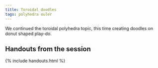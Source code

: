 ```yaml
---
title: Toroidal doodles
tags: polyhedra euler
---
```


We continued the toroidal polyhedra topic, this time creating doodles on donut shaped play-do.

## Handouts from the session

{% include handouts.html %}
